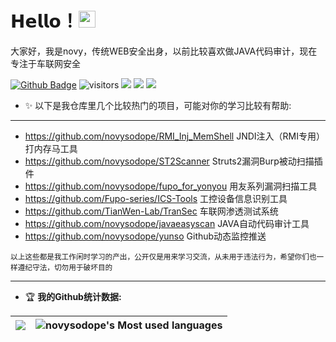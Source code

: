 # 𝗛𝗲𝗹𝗹𝗼！<img src="https://user-images.githubusercontent.com/5679180/79618120-0daffb80-80be-11ea-819e-d2b0fa904d07.gif" width="27px"> 

大家好，我是novy，传统WEB安全出身，以前比较喜欢做JAVA代码审计，现在专注于车联网安全

[![Github Badge](https://img.shields.io/badge/-Github-232323?style=flat-square&logo=Github&logoColor=white&link=https://github.com/novysodope)](https://github.com/novysodope)
![visitors](https://visitor-badge.laobi.icu/badge?page_id=novysodope)
[![](https://img.shields.io/badge/%E5%85%AC%E4%BC%97%E5%8F%B7-白帽100安全攻防实验室-71f9fe?logo=WeChat)](https://www.whitecap100.org)
[![](https://img.shields.io/badge/Blog-novysodope.github.io-FFB90F?logo=icon)](https://novysodope.github.io)
[![](https://img.shields.io/github/followers/novysodope?label=follow%20me&style=social)](https://github.com/novysodope/)



- ✨ 以下是我仓库里几个比较热门的项目，可能对你的学习比较有帮助:
<hr/>

- https://github.com/novysodope/RMI_Inj_MemShell JNDI注入（RMI专用）打内存马工具
- https://github.com/novysodope/ST2Scanner Struts2漏洞Burp被动扫描插件
- https://github.com/novysodope/fupo_for_yonyou 用友系列漏洞扫描工具
- https://github.com/Fupo-series/ICS-Tools 工控设备信息识别工具
- https://github.com/TianWen-Lab/TranSec 车联网渗透测试系统
- https://github.com/novysodope/javaeasyscan JAVA自动代码审计工具
- https://github.com/novysodope/yunso Github动态监控推送

<small>以上这些都是我工作闲时学习的产出，公开仅是用来学习交流，从未用于违法行为，希望你们也一样遵纪守法，切勿用于破坏目的</small>

<hr/>


- 🏆 **我的Github统计数据:**

|![](https://github-readme-stats.vercel.app/api?username=novysodope)|![novysodope's Most used languages](https://github-readme-stats.vercel.app/api/top-langs/?username=novysodope&layout=compact&hide_border=true&langs_count=10)|
|-|-|
